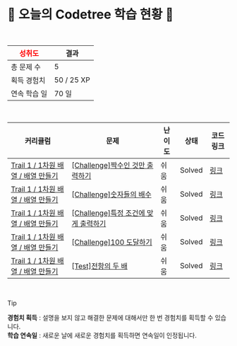 # 🌲 오늘의 Codetree 학습 현황 🌲

<br />

| <span style="color:red;display:block;text-align:center;"> **성취도**</span> | 결과 |
|---|---|
| 총 문제 수 | 5 |
| 획득 경험치 | 50 / 25 XP |
| 연속 학습 일 | 70 일 |

<br />

|커리큘럼|문제|난이도|상태|코드 링크|
|---|---|---|---|---|
|[Trail 1 / 1차원 배열 / 배열 만들기](https://https://en.codetree.ai/trail-info/novice-low/)|[[Challenge]짝수인 것만 출력하기](https://https://en.codetree.ai/trails/complete/curated-cards/challenge-print-even-number/)|쉬움|Solved|[링크](https://github.com/Hwangsangjin/CodeTree/blob/main/250107/%EC%A7%9D%EC%88%98%EC%9D%B8%20%EA%B2%83%EB%A7%8C%20%EC%B6%9C%EB%A0%A5%ED%95%98%EA%B8%B0/print-even-number.cpp)|
|[Trail 1 / 1차원 배열 / 배열 만들기](https://https://en.codetree.ai/trail-info/novice-low/)|[[Challenge]숫자들의 배수](https://https://en.codetree.ai/trails/complete/curated-cards/challenge-multiple-of-numbers/)|쉬움|Solved|[링크](https://github.com/Hwangsangjin/CodeTree/blob/main/250107/%EC%88%AB%EC%9E%90%EB%93%A4%EC%9D%98%20%EB%B0%B0%EC%88%98/multiple-of-numbers.cpp)|
|[Trail 1 / 1차원 배열 / 배열 만들기](https://https://en.codetree.ai/trail-info/novice-low/)|[[Challenge]특정 조건에 맞게 출력하기](https://https://en.codetree.ai/trails/complete/curated-cards/challenge-print-in-specific-conditions/)|쉬움|Solved|[링크](https://github.com/Hwangsangjin/CodeTree/blob/main/250107/%ED%8A%B9%EC%A0%95%20%EC%A1%B0%EA%B1%B4%EC%97%90%20%EB%A7%9E%EA%B2%8C%20%EC%B6%9C%EB%A0%A5%ED%95%98%EA%B8%B0/print-in-specific-conditions.cpp)|
|[Trail 1 / 1차원 배열 / 배열 만들기](https://https://en.codetree.ai/trail-info/novice-low/)|[[Challenge]100 도달하기](https://https://en.codetree.ai/trails/complete/curated-cards/challenge-reach-100/)|쉬움|Solved|[링크](https://github.com/Hwangsangjin/CodeTree/blob/main/250107/100%20%EB%8F%84%EB%8B%AC%ED%95%98%EA%B8%B0/reach-100.cpp)|
|[Trail 1 / 1차원 배열 / 배열 만들기](https://https://en.codetree.ai/trail-info/novice-low/)|[[Test]전항의 두 배](https://https://en.codetree.ai/trails/complete/curated-cards/test-twice-the-previous/)|쉬움|Solved|[링크](https://github.com/Hwangsangjin/CodeTree/blob/main/250107/%EC%A0%84%ED%95%AD%EC%9D%98%20%EB%91%90%20%EB%B0%B0/twice-the-previous.cpp)|


<br />

> [!TIP]
> **경험치 획득** : 설명을 보지 않고 해결한 문제에 대해서만 한 번 경험치를 획득할 수 있습니다.  
> **학습 연속일** : 새로운 날에 새로운 경험치를 획득하면 연속일이 인정됩니다.

